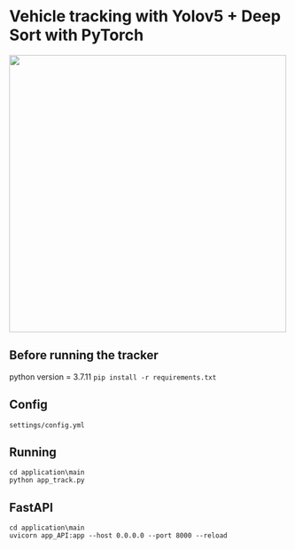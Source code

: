 # Vehicle tracking with Yolov5 + Deep Sort with PyTorch

<p>
<img src="videos/example.gif" width="500"/> 
</p>


## Before running the tracker

python version = 3.7.11
`pip install -r requirements.txt`

   
## Config

`settings/config.yml`

## Running

```
cd application\main
python app_track.py
```

## FastAPI

```
cd application\main
uvicorn app_API:app --host 0.0.0.0 --port 8000 --reload
```
